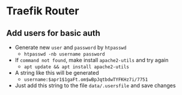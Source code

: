 # Traefik Router

## Add users for basic auth
- Generate new `user` and `password` by `htpasswd`
    + `htpasswd -nb username password`
- If `command not found`, make install `apache2-utils` and try again
    + `apt update && apt install apache2-utils`
- A string like this will be generated
    + `username:$apr1$1gaFt.om$wBpJqtbdwTYFKHz7i/7751`
- Just add this string to the file `data/.usersfile` and save changes
